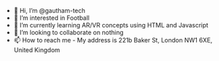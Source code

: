 - 👋 Hi, I’m @gautham-tech
- 👀 I’m interested in Football
- 🌱 I’m currently learning AR/VR concepts using HTML and Javascript
- 💞️ I’m looking to collaborate on nothing
- 📫 How to reach me - My address is 221b Baker St, London NW1 6XE, United Kingdom
<!---
gautham-tech/gautham-tech is a ✨ special ✨ repository because its `README.md` (this file) appears on your GitHub profile.
You can click the Preview link to take a look at your changes.
--->
